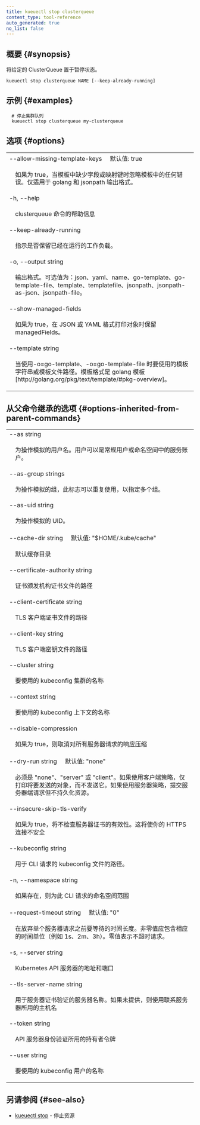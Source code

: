 ```yaml
---
title: kueuectl stop clusterqueue
content_type: tool-reference
auto_generated: true
no_list: false
---
```


## 概要 {#synopsis}

将给定的 ClusterQueue 置于暂停状态。

```
kueuectl stop clusterqueue NAME [--keep-already-running]
```


## 示例 {#examples}

```
  # 停止集群队列
  kueuectl stop clusterqueue my-clusterqueue
```


## 选项 {#options}


<table style="width: 100%; table-layout: fixed;">
    <colgroup>
        <col span="1" style="width: 10px;" />
        <col span="1" />
    </colgroup>
    <tbody>
    <tr>
        <td colspan="2">--allow-missing-template-keys&nbsp;&nbsp;&nbsp;&nbsp;&nbsp;默认值: true</td>
    </tr>
    <tr>
        <td></td>
        <td style="line-height: 130%; word-wrap: break-word;">
            <p>如果为 true，当模板中缺少字段或映射键时忽略模板中的任何错误。仅适用于 golang 和 jsonpath 输出格式。</p>
        </td>
    </tr>
    <tr>
        <td colspan="2">-h, --help</td>
    </tr>
    <tr>
        <td></td>
        <td style="line-height: 130%; word-wrap: break-word;">
            <p>clusterqueue 命令的帮助信息</p>
        </td>
    </tr>
    <tr>
        <td colspan="2">--keep-already-running</td>
    </tr>
    <tr>
        <td></td>
        <td style="line-height: 130%; word-wrap: break-word;">
            <p>指示是否保留已经在运行的工作负载。</p>
        </td>
    </tr>
    <tr>
        <td colspan="2">-o, --output string</td>
    </tr>
    <tr>
        <td></td>
        <td style="line-height: 130%; word-wrap: break-word;">
            <p>输出格式。可选值为：json、yaml、name、go-template、go-template-file、template、templatefile、jsonpath、jsonpath-as-json、jsonpath-file。</p>
        </td>
    </tr>
    <tr>
        <td colspan="2">--show-managed-fields</td>
    </tr>
    <tr>
        <td></td>
        <td style="line-height: 130%; word-wrap: break-word;">
            <p>如果为 true，在 JSON 或 YAML 格式打印对象时保留 managedFields。</p>
        </td>
    </tr>
    <tr>
        <td colspan="2">--template string</td>
    </tr>
    <tr>
        <td></td>
        <td style="line-height: 130%; word-wrap: break-word;">
            <p>当使用-o=go-template、-o=go-template-file 时要使用的模板字符串或模板文件路径。模板格式是 golang 模板 [http://golang.org/pkg/text/template/#pkg-overview]。</p>
        </td>
    </tr>
    </tbody>
</table>



## 从父命令继承的选项 {#options-inherited-from-parent-commands}
<table style="width: 100%; table-layout: fixed;">
    <colgroup>
        <col span="1" style="width: 10px;" />
        <col span="1" />
    </colgroup>
    <tbody>
    <tr>
        <td colspan="2">--as string</td>
    </tr>
    <tr>
        <td></td>
        <td style="line-height: 130%; word-wrap: break-word;">
            <p>为操作模拟的用户名。用户可以是常规用户或命名空间中的服务账户。</p>
        </td>
    </tr>
    <tr>
        <td colspan="2">--as-group strings</td>
    </tr>
    <tr>
        <td></td>
        <td style="line-height: 130%; word-wrap: break-word;">
            <p>为操作模拟的组，此标志可以重复使用，以指定多个组。</p>
        </td>
    </tr>
    <tr>
        <td colspan="2">--as-uid string</td>
    </tr>
    <tr>
        <td></td>
        <td style="line-height: 130%; word-wrap: break-word;">
            <p>为操作模拟的 UID。</p>
        </td>
    </tr>
    <tr>
        <td colspan="2">--cache-dir string&nbsp;&nbsp;&nbsp;&nbsp;&nbsp;默认值: &#34;$HOME/.kube/cache&#34;</td>
    </tr>
    <tr>
        <td></td>
        <td style="line-height: 130%; word-wrap: break-word;">
            <p>默认缓存目录</p>
        </td>
    </tr>
    <tr>
        <td colspan="2">--certificate-authority string</td>
    </tr>
    <tr>
        <td></td>
        <td style="line-height: 130%; word-wrap: break-word;">
            <p>证书颁发机构证书文件的路径</p>
        </td>
    </tr>
    <tr>
        <td colspan="2">--client-certificate string</td>
    </tr>
    <tr>
        <td></td>
        <td style="line-height: 130%; word-wrap: break-word;">
            <p>TLS 客户端证书文件的路径</p>
        </td>
    </tr>
    <tr>
        <td colspan="2">--client-key string</td>
    </tr>
    <tr>
        <td></td>
        <td style="line-height: 130%; word-wrap: break-word;">
            <p>TLS 客户端密钥文件的路径</p>
        </td>
    </tr>
    <tr>
        <td colspan="2">--cluster string</td>
    </tr>
    <tr>
        <td></td>
        <td style="line-height: 130%; word-wrap: break-word;">
            <p>要使用的 kubeconfig 集群的名称</p>
        </td>
    </tr>
    <tr>
        <td colspan="2">--context string</td>
    </tr>
    <tr>
        <td></td>
        <td style="line-height: 130%; word-wrap: break-word;">
            <p>要使用的 kubeconfig 上下文的名称</p>
        </td>
    </tr>
    <tr>
        <td colspan="2">--disable-compression</td>
    </tr>
    <tr>
        <td></td>
        <td style="line-height: 130%; word-wrap: break-word;">
            <p>如果为 true，则取消对所有服务器请求的响应压缩</p>
        </td>
    </tr>
    <tr>
        <td colspan="2">--dry-run string&nbsp;&nbsp;&nbsp;&nbsp;&nbsp;默认值: &#34;none&#34;</td>
    </tr>
    <tr>
        <td></td>
        <td style="line-height: 130%; word-wrap: break-word;">
            <p>必须是 &#34;none&#34;、&#34;server&#34; 或 &#34;client&#34;。如果使用客户端策略，仅打印将要发送的对象，而不发送它。如果使用服务器策略，提交服务器端请求但不持久化资源。</p>
        </td>
    </tr>
    <tr>
        <td colspan="2">--insecure-skip-tls-verify</td>
    </tr>
    <tr>
        <td></td>
        <td style="line-height: 130%; word-wrap: break-word;">
            <p>如果为 true，将不检查服务器证书的有效性。这将使你的 HTTPS 连接不安全</p>
        </td>
    </tr>
    <tr>
        <td colspan="2">--kubeconfig string</td>
    </tr>
    <tr>
        <td></td>
        <td style="line-height: 130%; word-wrap: break-word;">
            <p>用于 CLI 请求的 kubeconfig 文件的路径。</p>
        </td>
    </tr>
    <tr>
        <td colspan="2">-n, --namespace string</td>
    </tr>
    <tr>
        <td></td>
        <td style="line-height: 130%; word-wrap: break-word;">
            <p>如果存在，则为此 CLI 请求的命名空间范围</p>
        </td>
    </tr>
    <tr>
        <td colspan="2">--request-timeout string&nbsp;&nbsp;&nbsp;&nbsp;&nbsp;默认值: &#34;0&#34;</td>
    </tr>
    <tr>
        <td></td>
        <td style="line-height: 130%; word-wrap: break-word;">
            <p>在放弃单个服务器请求之前要等待的时间长度。非零值应包含相应的时间单位（例如 1s、2m、3h）。零值表示不超时请求。</p>
        </td>
    </tr>
    <tr>
        <td colspan="2">-s, --server string</td>
    </tr>
    <tr>
        <td></td>
        <td style="line-height: 130%; word-wrap: break-word;">
            <p>Kubernetes API 服务器的地址和端口</p>
        </td>
    </tr>
    <tr>
        <td colspan="2">--tls-server-name string</td>
    </tr>
    <tr>
        <td></td>
        <td style="line-height: 130%; word-wrap: break-word;">
            <p>用于服务器证书验证的服务器名称。如果未提供，则使用联系服务器所用的主机名</p>
        </td>
    </tr>
    <tr>
        <td colspan="2">--token string</td>
    </tr>
    <tr>
        <td></td>
        <td style="line-height: 130%; word-wrap: break-word;">
            <p>API 服务器身份验证所用的持有者令牌</p>
        </td>
    </tr>
    <tr>
        <td colspan="2">--user string</td>
    </tr>
    <tr>
        <td></td>
        <td style="line-height: 130%; word-wrap: break-word;">
            <p>要使用的 kubeconfig 用户的名称</p>
        </td>
    </tr>
    </tbody>
</table>



## 另请参阅 {#see-also}

* [kueuectl stop](../) - 停止资源

